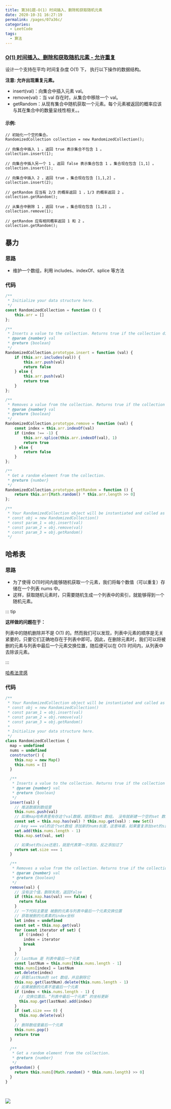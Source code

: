 ```yaml
---
title: 第381题-O(1) 时间插入、删除和获取随机元素
date: 2020-10-31 16:27:19
permalink: /pages/07a36c/
categories:
  - LeetCode
tags:
  - 算法
---
```


### [O(1) 时间插入、删除和获取随机元素 - 允许重复](https://leetcode-cn.com/problems/insert-delete-getrandom-o1-duplicates-allowed/)

设计一个支持在平均 时间复杂度 O(1) 下， 执行以下操作的数据结构。

**注意: 允许出现重复元素。**

- insert(val)：向集合中插入元素 val。
- remove(val)：当 val 存在时，从集合中移除一个 val。
- getRandom：从现有集合中随机获取一个元素。每个元素被返回的概率应该与其在集合中的数量呈线性相关。。

#### 示例:

```
// 初始化一个空的集合。
RandomizedCollection collection = new RandomizedCollection();

// 向集合中插入 1 。返回 true 表示集合不包含 1 。
collection.insert(1);

// 向集合中插入另一个 1 。返回 false 表示集合包含 1 。集合现在包含 [1,1] 。
collection.insert(1);

// 向集合中插入 2 ，返回 true 。集合现在包含 [1,1,2] 。
collection.insert(2);

// getRandom 应当有 2/3 的概率返回 1 ，1/3 的概率返回 2 。
collection.getRandom();

// 从集合中删除 1 ，返回 true 。集合现在包含 [1,2] 。
collection.remove(1);

// getRandom 应有相同概率返回 1 和 2 。
collection.getRandom();
```

<!-- more -->

## 暴力

### 思路

- 维护一个数组，利用 includes、indexOf、splice 等方法

### 代码

```JavaScript
/**
 * Initialize your data structure here.
 */
const RandomizedCollection = function () {
    this.arr = []
};

/**
 * Inserts a value to the collection. Returns true if the collection did not already contain the specified element.
 * @param {number} val
 * @return {boolean}
 */
RandomizedCollection.prototype.insert = function (val) {
    if (this.arr.includes(val)) {
        this.arr.push(val)
        return false
    } else {
        this.arr.push(val)
        return true
    }
};

/**
 * Removes a value from the collection. Returns true if the collection contained the specified element.
 * @param {number} val
 * @return {boolean}
 */
RandomizedCollection.prototype.remove = function (val) {
    const index = this.arr.indexOf(val)
    if (index !== -1) {
        this.arr.splice(this.arr.indexOf(val), 1)
        return true
    } else {
        return false
    }
};

/**
 * Get a random element from the collection.
 * @return {number}
 */
RandomizedCollection.prototype.getRandom = function () {
    return this.arr[Math.random() * this.arr.length >> 0]
};

/**
 * Your RandomizedCollection object will be instantiated and called as such:
 * const obj = new RandomizedCollection()
 * const param_1 = obj.insert(val)
 * const param_2 = obj.remove(val)
 * const param_3 = obj.getRandom()
 */
```

## 哈希表

### 思路

- 为了使得 O(1)时间内能够随机获取一个元素，我们将每个数值（可以重复）存储在一个列表 nums 中。
- 这样，获取随机元素时，只需要随机生成一个列表中的索引，就能够得到一个随机元素。

::: tip

**这样做的问题在于：**

列表中的随机删除并不是 O(1) 的。然而我们可以发现，列表中元素的顺序是无关紧要的，只要它们正确地存在于列表中即可。因此，在删除元素时，我们可以将被删的元素与列表中最后一个元素交换位置，随后便可以在 O(1) 时间内，从列表中去除该元素。

:::

[哈希法灵感](https://leetcode-cn.com/problems/insert-delete-getrandom-o1-duplicates-allowed/solution/o1-shi-jian-cha-ru-shan-chu-he-huo-qu-sui-ji-yua-5/)

### 代码

```JavaScript
/**
 * Your RandomizedCollection object will be instantiated and called as such:
 * const obj = new RandomizedCollection()
 * const param_1 = obj.insert(val)
 * const param_2 = obj.remove(val)
 * const param_3 = obj.getRandom()
 *
 * Initialize your data structure here.
 */
class RandomizedCollection {
  map = undefined
  nums = undefined
  constructor() {
    this.map = new Map()
    this.nums = []
  }

  /**
   * Inserts a value to the collection. Returns true if the collection did not already contain the specified element.
   * @param {number} val
   * @return {boolean}
   */
  insert(val) {
    // 推送数据到数组里
    this.nums.push(val)
    // 如果map哈希表里有存这个val数据，就获取set 数组。 没有就新建一个空的set 数组。
    const set = this.map.has(val) ? this.map.get(val) : new Set()
    // key === val的这个set数组 添加新的nums长度，这意味着，如果重复添加set的size就会变化了～
    set.add(this.nums.length - 1)
    this.map.set(val, set)

    // 如果set的size还是1，就是代表第一次添加，反之添加过了
    return set.size === 1
  }

  /**
   * Removes a value from the collection. Returns true if the collection contained the specified element.
   * @param {number} val
   * @return {boolean}
   */
  remove(val) {
    // 没有这个值，删除失败，返回false
    if (this.map.has(val) === false) {
      return false
    }
    // 一下代码主要是 被删的元素与列表中最后一个元素交换位置
    // 获取被删的元素素的index坐标
    let index = undefined
    const set = this.map.get(val)
    for (const iterator of set) {
      if (!index) {
        index = iterator
        break
      }
    }
    // lastNum 是 列表中最后一个元素
    const lastNum = this.nums[this.nums.length - 1]
    this.nums[index] = lastNum
    set.delete(index)
    // 获取lastNum的 set 数组，并且删除它
    this.map.get(lastNum).delete(this.nums.length - 1)
    // 如果被删的元素不是最后一个元素
    if (index < this.nums.length - 1) {
      // 交换位置后，“列表中最后一个元素” 的坐标更新
      this.map.get(lastNum).add(index)
    }
    if (set.size === 0) {
      this.map.delete(val)
    }
    // 删除数组里最后一个元素
    this.nums.pop()
    return true
  }

  /**
   * Get a random element from the collection.
   * @return {number}
   */
  getRandom() {
    return this.nums[(Math.random() * this.nums.length) >> 0]
  }
}
```

<img style="margin: 30px 0 0;" src="https://cdn.jsdelivr.net/gh/xiaojun996/CDN/images/leetcode/screenshot/第381题.png" />
